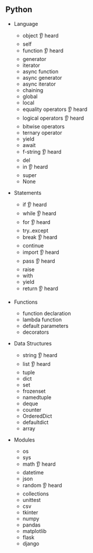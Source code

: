 ## Python

- Language
  - object 👂 heard
  - self
  - function 👂 heard
  - generator
  - iterator
  - async function
  - async generator
  - async iterator
  - chaining
  - global
  - local
  - equality operators 👂 heard
  - logical operators 👂 heard
  - bitwise operators
  - ternary operator
  - yield
  - await
  - f-string 👂 heard
  - del
  - in 👂 heard
  - super
  - None

- Statements
  - if 👂 heard
  - while 👂 heard
  - for 👂 heard
  - try..except
  - break 👂 heard
  - continue
  - import 👂 heard
  - pass 👂 heard
  - raise
  - with
  - yield
  - return 👂 heard

- Functions
  - function declaration 
  - lambda function
  - default parameters
  - decorators

- Data Structures
  - string 👂 heard
  - list 👂 heard
  - tuple
  - dict
  - set
  - frozenset
  - namedtuple
  - deque
  - counter
  - OrderedDict
  - defaultdict
  - array
 

- Modules
  - os
  - sys
  - math 👂 heard
  - datetime
  - json
  - random 👂 heard
  - collections
  - unittest
  - csv
  - tkinter
  - numpy
  - pandas
  - matplotlib
  - flask
  - django
